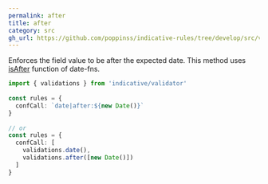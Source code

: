 ```yaml
---
permalink: after
title: after
category: src
gh_url: https://github.com/poppinss/indicative-rules/tree/develop/src/validations/date-string/after.ts
---
```


Enforces the field value to be after the expected date.
This method uses [isAfter](https://date-fns.org/docs/isAfter) function of date-fns.
 
```ts
import { validations } from 'indicative/validator'
 
const rules = {
  confCall: `date|after:${new Date()}`
}
 
// or
const rules = {
  confCall: [
    validations.date(),
    validations.after([new Date()])
  ]
}
```